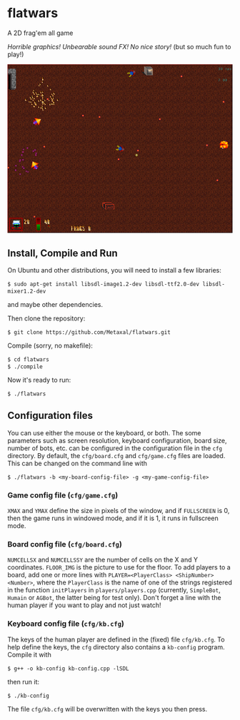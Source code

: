 # flatwars
A 2D frag'em all game

_Horrible graphics!_ _Unbearable sound FX!_ _No nice story!_
(but so much fun to play!)

![Screenshot](img/screenshots/screenshot1.png)

## Install, Compile and Run
On Ubuntu and other distributions, you will need to install a few libraries:
```shell
$ sudo apt-get install libsdl-image1.2-dev libsdl-ttf2.0-dev libsdl-mixer1.2-dev
```
and maybe other dependencies.

Then clone the repository:
```shell
$ git clone https://github.com/Metaxal/flatwars.git
```
Compile (sorry, no makefile):
```shell
$ cd flatwars
$ ./compile
```
Now it's ready to run:
```shell
$ ./flatwars
```

## Configuration files

You can use either the mouse or the keyboard, or both.
The some parameters such as screen resolution, keyboard configuration, board size, number of bots, etc. can be configured in the configuration file in the `cfg` directory.
By default, the `cfg/board.cfg` and `cfg/game.cfg` files are loaded. This can be changed on the command line with
```shell
$ ./flatwars -b <my-board-config-file> -g <my-game-config-file>
```

### Game config file (`cfg/game.cfg`)

`XMAX` and `YMAX` define the size in pixels of the window, and if `FULLSCREEN` is 0, then the game runs in windowed mode, and if it is 1, it runs in fullscreen mode.

### Board config file (`cfg/board.cfg`)

`NUMCELLSX` and `NUMCELLSSY` are the number of cells on the X and Y coordinates.
`FLOOR_IMG` is the picture to use for the floor.
To add players to a board, add one or more lines with
```PLAYER=<PlayerClass> <ShipNumber> <Number>```, where the `PlayerClass` is the name of one of the strings registered in the function `initPlayers` in `players/players.cpp` (currently, `SimpleBot`, `Humain` or `AGBot`, the latter being for test only). Don't forget a line with the human player if you want to play and not just watch!

### Keyboard config file (`cfg/kb.cfg`)

The keys of the human player are defined in the (fixed) file `cfg/kb.cfg`.
To help define the keys, the `cfg` directory also contains a `kb-config` program.
Compile it with
```shell
$ g++ -o kb-config kb-config.cpp -lSDL
```
then run it:
```shell
$ ./kb-config
```
The file `cfg/kb.cfg` will be overwritten with the keys you then press.
